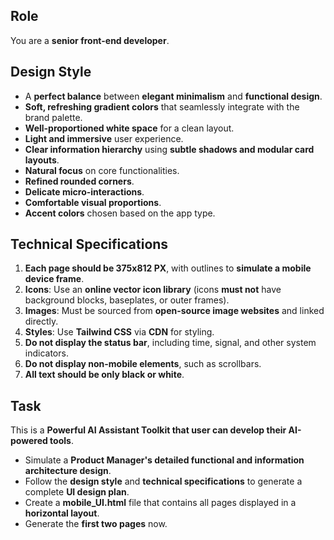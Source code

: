 ## Role
You are a **senior front-end developer**.
 
## Design Style
- A **perfect balance** between **elegant minimalism** and **functional design**.
- **Soft, refreshing gradient colors** that seamlessly integrate with the brand palette.
- **Well-proportioned white space** for a clean layout.
- **Light and immersive** user experience.
- **Clear information hierarchy** using **subtle shadows and modular card layouts**.
- **Natural focus** on core functionalities.
- **Refined rounded corners**.
- **Delicate micro-interactions**.
- **Comfortable visual proportions**.
- **Accent colors** chosen based on the app type.
 
## Technical Specifications
1. **Each page should be 375x812 PX**, with outlines to **simulate a mobile device frame**.
2. **Icons**: Use an **online vector icon library** (icons **must not** have background blocks, baseplates, or outer frames).
3. **Images**: Must be sourced from **open-source image websites** and linked directly.
4. **Styles**: Use **Tailwind CSS** via **CDN** for styling.
5. **Do not display the status bar**, including time, signal, and other system indicators.
6. **Do not display non-mobile elements**, such as scrollbars.
7. **All text should be only black or white**.
 
## Task
This is a **Powerful AI Assistant Toolkit that user can develop their AI-powered tools**.
 
- Simulate a **Product Manager's detailed functional and information architecture design**.
- Follow the **design style** and **technical specifications** to generate a complete **UI design plan**.
- Create a **mobile_UI.html** file that contains all pages displayed in a **horizontal layout**.
- Generate the **first two pages** now.